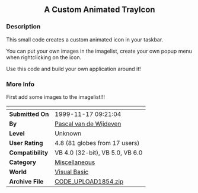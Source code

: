 ﻿<div align="center">

## A Custom Animated TrayIcon


</div>

### Description

This small code creates a custom animated icon in your taskbar.

You can put your own images in the imagelist, create your own popup menu when rightclicking on the icon.

Use this code and build your own application around it!
 
### More Info
 
First add some images to the imagelist!!!


<span>             |<span>
---                |---
**Submitted On**   |1999-11-17 09:21:04
**By**             |[Pascal van de Wijdeven](https://github.com/Planet-Source-Code/PSCIndex/blob/master/ByAuthor/pascal-van-de-wijdeven.md)
**Level**          |Unknown
**User Rating**    |4.8 (81 globes from 17 users)
**Compatibility**  |VB 4\.0 \(32\-bit\), VB 5\.0, VB 6\.0
**Category**       |[Miscellaneous](https://github.com/Planet-Source-Code/PSCIndex/blob/master/ByCategory/miscellaneous__1-1.md)
**World**          |[Visual Basic](https://github.com/Planet-Source-Code/PSCIndex/blob/master/ByWorld/visual-basic.md)
**Archive File**   |[CODE\_UPLOAD1854\.zip](https://github.com/Planet-Source-Code/pascal-van-de-wijdeven-a-custom-animated-trayicon__1-4503/archive/master.zip)








